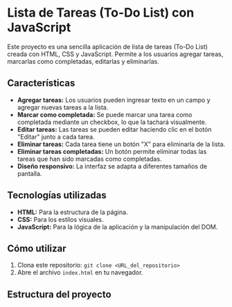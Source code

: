 # Lista de Tareas (To-Do List) con JavaScript

Este proyecto es una sencilla aplicación de lista de tareas (To-Do List) creada con HTML, CSS y JavaScript. Permite a los usuarios agregar tareas, marcarlas como completadas, editarlas y eliminarlas.

## Características

*   **Agregar tareas:** Los usuarios pueden ingresar texto en un campo y agregar nuevas tareas a la lista.
*   **Marcar como completada:** Se puede marcar una tarea como completada mediante un checkbox, lo que la tachará visualmente.
*   **Editar tareas:** Las tareas se pueden editar haciendo clic en el botón "Editar" junto a cada tarea.
*   **Eliminar tareas:** Cada tarea tiene un botón "X" para eliminarla de la lista.
*   **Eliminar tareas completadas:** Un botón permite eliminar todas las tareas que han sido marcadas como completadas.
*   **Diseño responsivo:** La interfaz se adapta a diferentes tamaños de pantalla.

## Tecnologías utilizadas

*   **HTML:** Para la estructura de la página.
*   **CSS:** Para los estilos visuales.
*   **JavaScript:** Para la lógica de la aplicación y la manipulación del DOM.

## Cómo utilizar

1.  Clona este repositorio: `git clone <URL_del_repositorio>`
2.  Abre el archivo `index.html` en tu navegador.

## Estructura del proyecto